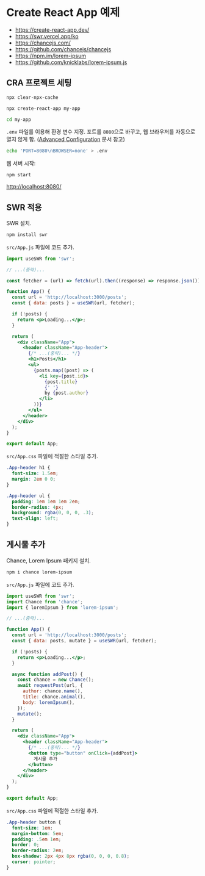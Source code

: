 # Create React App 예제

- <https://create-react-app.dev/>
- <https://swr.vercel.app/ko>
- <https://chancejs.com/>
- <https://github.com/chancejs/chancejs>
- <https://npm.im/lorem-ipsum>
- <https://github.com/knicklabs/lorem-ipsum.js>

## CRA 프로젝트 세팅

```bash
npx clear-npx-cache

npx create-react-app my-app

cd my-app
```

`.env` 파일를 이용해 환경 변수 지정.
포트를 `8080`으로 바꾸고, 웹 브라우저를 자동으로 열지 않게 함.
([Advanced Configuration](https://create-react-app.dev/docs/advanced-configuration/)
문서 참고)

```bash
echo 'PORT=8080\nBROWSER=none' > .env
```

웹 서버 시작:

```bash
npm start
```

<http://localhost:8080/>

## SWR 적용

SWR 설치.

```bash
npm install swr
```

`src/App.js` 파일에 코드 추가.

```jsx
import useSWR from 'swr';

// ...(중략)...

const fetcher = (url) => fetch(url).then((response) => response.json());

function App() {
  const url = 'http://localhost:3000/posts';
  const { data: posts } = useSWR(url, fetcher);

  if (!posts) {
    return <p>Loading...</p>;
  }

  return (
    <div className="App">
      <header className="App-header">
        {/* ...(중략)... */}
        <h1>Posts</h1>
        <ul>
          {posts.map((post) => (
            <li key={post.id}>
              {post.title}
              {' '}
              by {post.author}
            </li>
          ))}
        </ul>
      </header>
    </div>
  );
}

export default App;
```

`src/App.css` 파일에 적절한 스타일 추가.

```css
.App-header h1 {
  font-size: 1.5em;
  margin: 2em 0 0;
}

.App-header ul {
  padding: 1em 1em 1em 2em;
  border-radius: 4px;
  background: rgba(0, 0, 0, .3);
  text-align: left;
}
```

## 게시물 추가

Chance, Lorem Ipsum 패키지 설치.

```bash
npm i chance lorem-ipsum
```

`src/App.js` 파일에 코드 추가.

```jsx
import useSWR from 'swr';
import Chance from 'chance';
import { loremIpsum } from 'lorem-ipsum';

// ...(중략)...

function App() {
  const url = 'http://localhost:3000/posts';
  const { data: posts, mutate } = useSWR(url, fetcher);

  if (!posts) {
    return <p>Loading...</p>;
  }

  async function addPost() {
    const chance = new Chance();
    await requestPost(url, {
      author: chance.name(),
      title: chance.animal(),
      body: loremIpsum(),
    });
    mutate();
  }

  return (
    <div className="App">
      <header className="App-header">
        {/* ...(중략)... */}
        <button type="button" onClick={addPost}>
          게시물 추가
        </button>
      </header>
    </div>
  );
}

export default App;
```

`src/App.css` 파일에 적절한 스타일 추가.

```css
.App-header button {
  font-size: 1em;
  margin-bottom: 5em;
  padding: .5em 1em;
  border: 0;
  border-radius: 2em;
  box-shadow: 2px 4px 8px rgba(0, 0, 0, 0.8);
  cursor: pointer;
}
```

